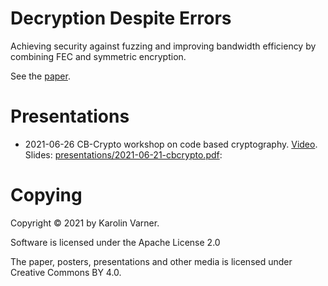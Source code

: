 # Decryption Despite Errors

Achieving security against fuzzing and improving
bandwidth efficiency by combining FEC and symmetric
encryption.

See the [paper](paper/decryption-despite-errors.pdf).

# Presentations

- 2021-06-26 CB-Crypto workshop on code based cryptography. [Video](https://youtu.be/3D1V0C0eTIc). Slides: [presentations/2021-06-21-cbcrypto.pdf](./presentations/2021-06-21-cbcrypto.pdf):

# Copying

Copyright © 2021 by Karolin Varner.

Software is licensed under the Apache License 2.0

The paper, posters, presentations and other media is licensed under Creative Commons BY 4.0.
